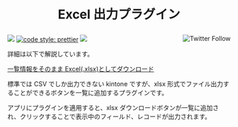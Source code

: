 
<h1 align="center">
  <p align="center">Excel 出力プラグイン</p>
</h1>

<p align="left">
 <img src="https://data.jsdelivr.com/v1/package/gh/local-bias/kintone-plugin-xlsx/badge" />
 <a href="https://twitter.com/lbribbit"><img src="https://img.shields.io/twitter/follow/lbribbit?logo=twitter&style=flat-square" align="right" alt="Twitter Follow" /></a>
 <a href= "https://github.com/prettier/prettier"><img alt="code style: prettier" src="https://img.shields.io/badge/code%20style-prettier-orange?style=flat-square"></a>
<a href="#license"><img src="https://img.shields.io/github/license/local-bias/kintone-plugin-xlsx?style=flat-square"></a>
</p>

詳細は以下で解説しています。

[一覧情報をそのまま Excel(.xlsx)としてダウンロード](https://ribbit.work/blog/kintone-plugin-xlsx/)

標準では CSV でしか出力できない kintone ですが、xlsx 形式でファイル出力することができるボタンを一覧に追加するプラグインです。

アプリにプラグインを適用すると、xlsx ダウンロードボタンが一覧に追加され、クリックすることで表示中のフィールド、レコードが出力されます。
